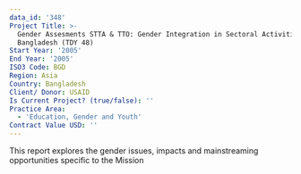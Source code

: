 ```yaml
---
data_id: '348'
Project Title: >-
  Gender Assesments STTA & TTO: Gender Integration in Sectoral Activities:
  Bangladesh (TDY 48)
Start Year: '2005'
End Year: '2005'
ISO3 Code: BGD
Region: Asia
Country: Bangladesh
Client/ Donor: USAID
Is Current Project? (true/false): ''
Practice Area:
  - 'Education, Gender and Youth'
Contract Value USD: ''
---
```

This report explores the gender issues, impacts and mainstreaming opportunities specific to the Mission